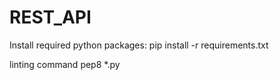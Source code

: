 # REST_API

Install required python packages:
pip install -r requirements.txt

linting command
pep8 *.py
